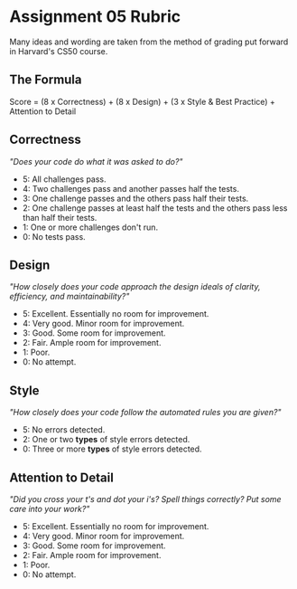 # Assignment 05 Rubric

Many ideas and wording are taken from the method of grading put forward in Harvard's CS50 course.

## The Formula

Score = (8 x Correctness) + (8 x Design) + (3 x Style & Best Practice) + Attention to Detail

## Correctness

_"Does your code do what it was asked to do?"_

- 5: All challenges pass.
- 4: Two challenges pass and another passes half the tests.
- 3: One challenge passes and the others pass half their tests.
- 2: One challenge passes at least half the tests and the others pass less than half their tests.
- 1: One or more challenges don't run.
- 0: No tests pass.

## Design

_"How closely does your code approach the design ideals of clarity, efficiency, and maintainability?"_

- 5: Excellent. Essentially no room for improvement.
- 4: Very good. Minor room for improvement.
- 3: Good. Some room for improvement.
- 2: Fair. Ample room for improvement.
- 1: Poor.
- 0: No attempt.

## Style

_"How closely does your code follow the automated rules you are given?"_

- 5: No errors detected.
- 2: One or two **types** of style errors detected.
- 0: Three or more **types** of style errors detected.

## Attention to Detail

_"Did you cross your t's and dot your i's? Spell things correctly? Put some care into your work?"_

- 5: Excellent. Essentially no room for improvement.
- 4: Very good. Minor room for improvement.
- 3: Good. Some room for improvement.
- 2: Fair. Ample room for improvement.
- 1: Poor.
- 0: No attempt.
